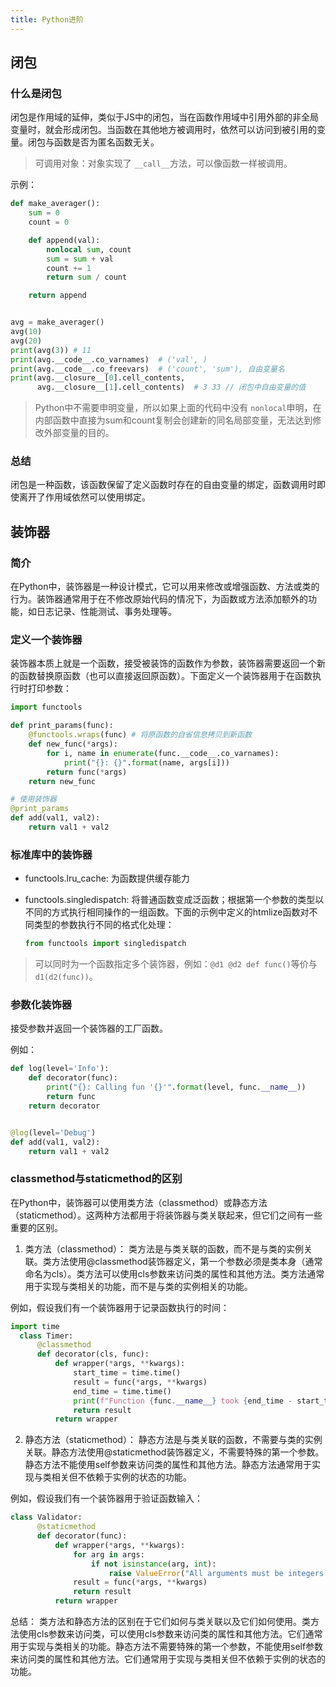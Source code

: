 ```yaml
---
title: Python进阶
---
```

## 闭包

### 什么是闭包

闭包是作用域的延伸，类似于JS中的闭包，当在函数作用域中引用外部的非全局变量时，就会形成闭包。当函数在其他地方被调用时，依然可以访问到被引用的变量。闭包与函数是否为匿名函数无关。

> 可调用对象：对象实现了 `__call__`方法，可以像函数一样被调用。

示例：

```python
def make_averager():
    sum = 0
    count = 0

    def append(val):
        nonlocal sum, count
        sum = sum + val
        count += 1
        return sum / count

    return append


avg = make_averager()
avg(10)
avg(20)
print(avg(3)) # 11
print(avg.__code__.co_varnames)  # ('val', )
print(avg.__code__.co_freevars)  # ('count', 'sum'), 自由变量名
print(avg.__closure__[0].cell_contents,
      avg.__closure__[1].cell_contents)  # 3 33 // 闭包中自由变量的值
```

> Python中不需要申明变量，所以如果上面的代码中没有 `nonlocal`申明，在内部函数中直接为sum和count复制会创建新的同名局部变量，无法达到修改外部变量的目的。

### 总结

闭包是一种函数，该函数保留了定义函数时存在的自由变量的绑定，函数调用时即使离开了作用域依然可以使用绑定。

## 装饰器

### 简介

在Python中，装饰器是一种设计模式，它可以用来修改或增强函数、方法或类的行为。装饰器通常用于在不修改原始代码的情况下，为函数或方法添加额外的功能，如日志记录、性能测试、事务处理等。

### 定义一个装饰器

装饰器本质上就是一个函数，接受被装饰的函数作为参数，装饰器需要返回一个新的函数替换原函数（也可以直接返回原函数）。下面定义一个装饰器用于在函数执行时打印参数：

```python
import functools

def print_params(func):
    @functools.wraps(func) # 将原函数的自省信息拷贝到新函数
    def new_func(*args):
        for i, name in enumerate(func.__code__.co_varnames):
            print("{}: {}".format(name, args[i]))
        return func(*args)
    return new_func

# 使用装饰器
@print_params
def add(val1, val2):
    return val1 + val2
```

### 标准库中的装饰器

- functools.lru_cache: 为函数提供缓存能力
- functools.singledispatch: 将普通函数变成泛函数；根据第一个参数的类型以不同的方式执行相同操作的一组函数。下面的示例中定义的htmlize函数对不同类型的参数执行不同的格式化处理：

  ```python
  from functools import singledispatch
  ```

> 可以同时为一个函数指定多个装饰器，例如：`@d1 @d2 def func()`等价与 `d1(d2(func))`。

### 参数化装饰器

接受参数并返回一个装饰器的工厂函数。

例如：

```python
def log(level='Info'):
    def decorator(func):
        print("{}: Calling fun '{}'".format(level, func.__name__))
        return func
    return decorator


@log(level='Debug')
def add(val1, val2):
    return val1 + val2
```

### classmethod与staticmethod的区别

在Python中，装饰器可以使用类方法（classmethod）或静态方法（staticmethod）。这两种方法都用于将装饰器与类关联起来，但它们之间有一些重要的区别。

1. 类方法（classmethod）：
   类方法是与类关联的函数，而不是与类的实例关联。类方法使用@classmethod装饰器定义，第一个参数必须是类本身（通常命名为cls）。类方法可以使用cls参数来访问类的属性和其他方法。类方法通常用于实现与类相关的功能，而不是与类的实例相关的功能。

例如，假设我们有一个装饰器用于记录函数执行的时间：

```python
import time
  class Timer:
      @classmethod
      def decorator(cls, func):
          def wrapper(*args, **kwargs):
              start_time = time.time()
              result = func(*args, **kwargs)
              end_time = time.time()
              print(f"Function {func.__name__} took {end_time - start_time} seconds to execute.")
              return result
          return wrapper
```

2. 静态方法（staticmethod）：
   静态方法是与类关联的函数，不需要与类的实例关联。静态方法使用@staticmethod装饰器定义，不需要特殊的第一个参数。静态方法不能使用self参数来访问类的属性和其他方法。静态方法通常用于实现与类相关但不依赖于实例的状态的功能。

例如，假设我们有一个装饰器用于验证函数输入：

```python
class Validator:
      @staticmethod
      def decorator(func):
          def wrapper(*args, **kwargs):
              for arg in args:
                  if not isinstance(arg, int):
                      raise ValueError("All arguments must be integers.")
              result = func(*args, **kwargs)
              return result
          return wrapper
```

总结：
类方法和静态方法的区别在于它们如何与类关联以及它们如何使用。类方法使用cls参数来访问类，可以使用cls参数来访问类的属性和其他方法。它们通常用于实现与类相关的功能。静态方法不需要特殊的第一个参数，不能使用self参数来访问类的属性和其他方法。它们通常用于实现与类相关但不依赖于实例的状态的功能。
